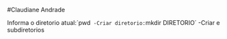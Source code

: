 #Claudiane Andrade 

Informa o diretorio atual:´pwd`
-Criar diretorio:`mkdir DIRETORIO´
-Criar e subdiretorios 
